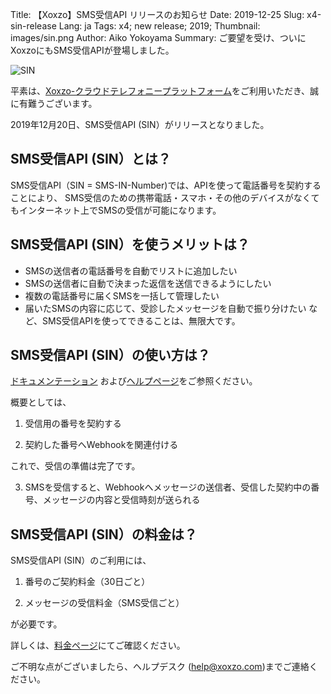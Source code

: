 Title: 【Xoxzo】SMS受信API リリースのお知らせ
Date: 2019-12-25
Slug: x4-sin-release
Lang: ja
Tags: x4; new release; 2019;
Thumbnail: images/sin.png
Author: Aiko Yokoyama
Summary: ご要望を受け、ついにXoxzoにもSMS受信APIが登場しました。

![SIN](/images/sin.png)

平素は、[Xoxzo-クラウドテレフォニープラットフォーム](https://www.xoxzo.com/ja/)をご利用いただき、誠に有難うございます。

2019年12月20日、SMS受信API (SIN）がリリースとなりました。

## SMS受信API (SIN）とは？
SMS受信API（SIN = SMS-IN-Number)では、APIを使って電話番号を契約することにより、
SMS受信のための携帯電話・スマホ・その他のデバイスがなくてもインターネット上でSMSの受信が可能になります。

## SMS受信API (SIN）を使うメリットは？
+ SMSの送信者の電話番号を自動でリストに追加したい
+ SMSの送信者に自動で決まった返信を送信できるようにしたい
+ 複数の電話番号に届くSMSを一括して管理したい
+ 届いたSMSの内容に応じて、受診したメッセージを自動で振り分けたい
など、SMS受信APIを使ってできることは、無限大です。

## SMS受信API (SIN）の使い方は？
[ドキュメンテーション](https://docs.xoxzo.com/ja/sms.html#receive-sms-messages-api)
および[ヘルプページ](https://help.xoxzo.com/xoxzo-cloud-telephony-platform/)をご参照ください。

概要としては、

1. 受信用の番号を契約する

2. 契約した番号へWebhookを関連付ける

これで、受信の準備は完了です。

3. SMSを受信すると、Webhookへメッセージの送信者、受信した契約中の番号、メッセージの内容と受信時刻が送られる

## SMS受信API (SIN）の料金は？

SMS受信API (SIN）のご利用には、

1. 番号のご契約料金（30日ごと）

2. メッセージの受信料金（SMS受信ごと）

が必要です。

詳しくは、[料金ページ](https://www.xoxzo.com/ja/about/pricing/)にてご確認ください。

ご不明な点がございましたら、ヘルプデスク (help@xoxzo.com)までご連絡ください。


